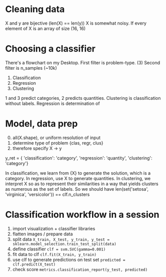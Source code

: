 # Cleaning data
X and y are bijective (len(X) == len(y))
X is somewhat noisy.
If every element of X is an array of size (16, 16)

# Choosing a classifier
There's a flowchart on my Desktop.
First filter is problem-type. (3)
Second filter is n_samples (~10k)

1. Classification
2. Regression
3. Clustering

1 and 3 predict categories,
2 predicts quantities.
Clustering is classification without labels.
Regression is determination of 

# Model, data prep
0. all(X.shape), or uniform resolution of input
1. determine type of problem {clas, regr, clus}
  1. therefore specify X -> y

y_ret = {
'classification': 'category',
'regression':     'quantity',
'clustering':     'category'}


In classification, we learn from {X} to generate the solution, which is a category.
In regression, use X to generate quantities. 
In clustering, we interpret X  so as to represent their similarities in a way that yields clusters as numerous as the set of labels. So we should have len(set('setosa', 'virginica', 'versicolor')) == clf.n_clusters

# Classification workflow in a session
1. import visualization + classifier libraries
2. flatten images / prepare data
3. split data `X_train, X_test, y_train, y_test = sklearn.model_selection.train_test_split(data)`
4. define classifier `clf = svm.SVC(gamma=0.001)`
5. fit data to clf `clf.fit(X_train, y_train)`
6. use clf to generate predictions on test set `predicted = clf.predict(X_test)`
7. check score `metrics.classification_report(y_test, predicted)`
